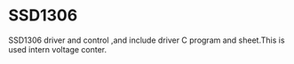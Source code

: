 # SSD1306
SSD1306 driver and control ,and include driver C program and sheet.This is used intern voltage conter.
